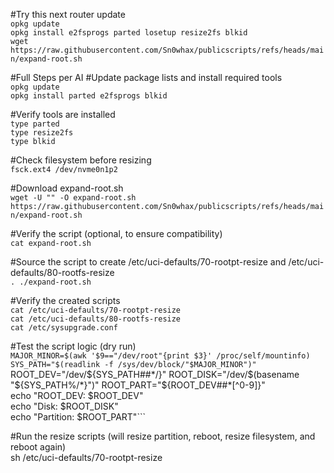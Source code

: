 #Try this next router update  
```opkg update```  
```opkg install e2fsprogs parted losetup resize2fs blkid```    
```wget https://raw.githubusercontent.com/Sn0whax/publicscripts/refs/heads/main/expand-root.sh```  

#Full Steps per AI
#Update package lists and install required tools  
```opkg update```   
```opkg install parted e2fsprogs blkid```

#Verify tools are installed  
```type parted```  
```type resize2fs```  
```type blkid```  

#Check filesystem before resizing  
```fsck.ext4 /dev/nvme0n1p2```

#Download expand-root.sh  
```wget -U "" -O expand-root.sh https://raw.githubusercontent.com/Sn0whax/publicscripts/refs/heads/main/expand-root.sh```

#Verify the script (optional, to ensure compatibility)  
```cat expand-root.sh```  

#Source the script to create /etc/uci-defaults/70-rootpt-resize and /etc/uci-defaults/80-rootfs-resize  
```. ./expand-root.sh```  

#Verify the created scripts  
```cat /etc/uci-defaults/70-rootpt-resize```  
```cat /etc/uci-defaults/80-rootfs-resize```  
```cat /etc/sysupgrade.conf```  

#Test the script logic (dry run)  
``MAJOR_MINOR=$(awk '$9=="/dev/root"{print $3}' /proc/self/mountinfo)``  
`SYS_PATH="$(readlink -f /sys/dev/block/"$MAJOR_MINOR")"`  
ROOT_DEV="/dev/${SYS_PATH##*/}"  
ROOT_DISK="/dev/$(basename "${SYS_PATH%/*}")"  
ROOT_PART="${ROOT_DEV##*[^0-9]}"  
echo "ROOT_DEV: $ROOT_DEV"  
echo "Disk: $ROOT_DISK"  
echo "Partition: $ROOT_PART"```  

#Run the resize scripts (will resize partition, reboot, resize filesystem, and reboot again)  
sh /etc/uci-defaults/70-rootpt-resize  
